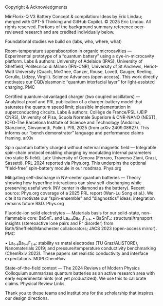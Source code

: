 Copyright & Acknowledgments

MinFlorix-Q V3 Battery
Concept & compilation: Ideas by Eric Lindau; merged with GPT-5 Thinking and GitHub Copilot.
© 2025 Eric Lindau. All rights reserved.
Portions of the background summary reference peer-reviewed research and are credited individually below.

Foundational studies we build on (labs, who, where, what)

Room-temperature superabsorption in organic microcavities — Experimental prototype of a “quantum battery” using a dye-in-microcavity platform.
Labs & authors: University of Adelaide (IPAS), University of Sheffield, Politecnico di Milano (IFN-CNR), University of St Andrews, Heriot-Watt University (Quach, McGhee, Ganzer, Rouse, Lovett, Gauger, Keeling, Cerullo, Lidzey, Virgili). Science Advances (open access). This work directly motivates our CQD/plasmonic “quantum interfacial layer” for light-assisted charging. 
PMC

Certified quantum-advantaged charger (two coupled oscillators) — Analytical proof and PRL publication of a charger-battery model that saturates the quantum speed limit; plausible implementation in superconducting circuits.
Labs & authors: Collège de France/PSL (JEIP CNRS), University of Pisa, Scuola Normale Superiore & CNR-NANO (NEST), ICFO-The Barcelona Institute of Science and Technology (Andolina, Stanzione, Giovannetti, Polini). PRL 2025 (from arXiv 2409.08627). This informs our “bench demonstrator” language and performance claims framing. 
arXiv

Spin quantum battery charged without external magnetic field — Integrable spin-chain protocol enabling charging by modulating internal parameters (no static B-field).
Lab: University of Genova (Ferraro, Traverso Ziani, Grazi, Sassetti). PRL 2024 reported via Phys.org. This underpins the optional “field-free” spin-battery module in our roadmap. 
Phys.org

Mitigating self-discharge in NV-center quantum batteries — Theory showing how hyperfine interactions can slow self-discharging while preserving useful work (NV center in diamond as the battery).
Recent source: Phys.org coverage of a 2025 PRL report (Wan-Lu Song et al.). We cite it to motivate our “spin-ensemble” and “diagnostics” ideas; integration remains future R&D. 
Phys.org

Fluoride-ion solid electrolytes — Materials basis for our solid-state, non-flammable core: BaSnF₄ and La₀.₉Ba₀.₁F₂.₉.
• BaSnF₄: structural/transport insights (stereoactive lone pairs and F⁻ disorder) from Bath/Sheffield/Manchester collaborators; JACS 2023 (open-access mirror). 
PMC

• La₀.₉Ba₀.₁F₂.₉: stability vs metal electrodes (TU Graz/ALISTORE), Nanomaterials 2019; and pressure/temperature conductivity benchmarking (ChemRxiv 2023). These papers set realistic conductivity and interface expectations. 
MDPI
ChemRxiv

State-of-the-field context — The 2024 Reviews of Modern Physics Colloquium summarizes quantum batteries as an active research area with early experimental hints (not yet productized). We use this to calibrate claims. 
Physical Review Links

Thank you to these teams and institutions for the scholarship that inspires our design directions.
